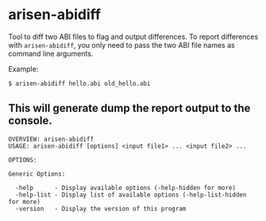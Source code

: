 # arisen-abidiff

Tool to diff two ABI files to flag and output differences.
To report differences with ```arisen-abidiff```, you only need to pass the two ABI file names as command line arguments.

Example:
```bash
$ arisen-abidiff hello.abi old_hello.abi
```

This will generate dump the report output to the console.
---
```
OVERVIEW: arisen-abidiff
USAGE: arisen-abidiff [options] <input file1> ... <input file2> ...

OPTIONS:

Generic Options:

  -help      - Display available options (-help-hidden for more)
  -help-list - Display list of available options (-help-list-hidden for more)
  -version   - Display the version of this program
```
